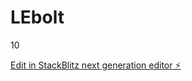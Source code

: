 # LEbolt
10

[Edit in StackBlitz next generation editor ⚡️](https://stackblitz.com/~/github.com/Fcojpv/LEbolt)
